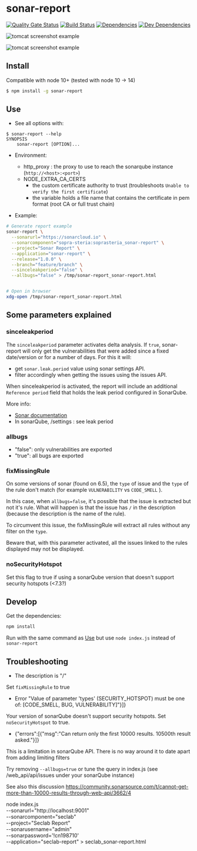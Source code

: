 # sonar-report

[![Quality Gate Status](https://sonarcloud.io/api/project_badges/measure?project=soprasteria_sonar-report&metric=alert_status)](https://sonarcloud.io/dashboard?id=soprasteria_sonar-report)
[![Build Status](https://travis-ci.org/soprasteria/sonar-report.svg?branch=master)](https://github.com/soprasteria/sonar-report)
[![Dependencies](https://david-dm.org/soprasteria/sonar-report/status.svg?path=client)](https://david-dm.org/soprasteria/sonar-report?path=client&view=list)
[![Dev Dependencies](https://david-dm.org/soprasteria/sonar-report/dev-status.svg?path=client)](https://david-dm.org/soprasteria/sonar-report?path=client&type=dev&view=list)

![tomcat screenshot example](screenshots/tomcat1.png "tomcat screenshot example")

![tomcat screenshot example](screenshots/tomcat2.png "tomcat screenshot example")

## Install

Compatible with node 10+ (tested with node 10 -> 14)

```bash
$ npm install -g sonar-report
```

## Use
- See all options with:
```
$ sonar-report --help
SYNOPSIS
    sonar-report [OPTION]...
```
- Environment: 
  - http_proxy : the proxy to use to reach the sonarqube instance (`http://<host>:<port>`)
  - NODE_EXTRA_CA_CERTS
    - the custom certificate authority to trust (troubleshoots `Unable to verify the first certificate`) 
    - the variable holds a file name that contains the certificate in pem format (root CA or full trust chain)

- Example:
```bash
# Generate report example
sonar-report \
  --sonarurl="https://sonarcloud.io" \
  --sonarcomponent="sopra-steria:soprasteria_sonar-report" \
  --project="Sonar Report" \
  --application="sonar-report" \
  --release="1.0.0" \
  --branch="feature/branch" \
  --sinceleakperiod="false" \
  --allbugs="false" > /tmp/sonar-report_sonar-report.html


# Open in browser
xdg-open /tmp/sonar-report_sonar-report.html
```

## Some parameters explained
### sinceleakperiod

The `sinceleakperiod` parameter activates delta analysis. If `true`, sonar-report will only get the vulnerabilities that were added since a fixed date/version or for a number of days. For this it will:

- get `sonar.leak.period` value using sonar settings API.
- filter accordingly when getting the issues using the issues API.

When sinceleakperiod is activated, the report will include an additional `Reference period` field that holds the leak period configured in SonarQube.

More info:

- [Sonar documentation](https://docs.sonarqube.org/latest/user-guide/fixing-the-water-leak/ "leak period")
- In sonarQube, /settings : see leak period

### allbugs
- "false": only vulnerabilities are exported
- "true": all bugs are exported

### fixMissingRule
On some versions of sonar (found on 6.5), the `type` of issue and the `type` of the rule don't match (for example `VULNERABILITY` vs `CODE_SMELL` ). 

In this case, when `allbugs=false`, it's possible that the issue is extracted but not it's rule. What will happen is that the issue has `/` in the description (because the description is the name of the rule).

To circumvent this issue, the fixMissingRule will extract all rules without any filter on the `type`. 

Beware that, with this parameter activated, all the issues linked to the rules displayed may not be displayed. 

### noSecurityHotspot
Set this flag to true if using a sonarQube version that doesn't support security hotspots (<7.3?)

## Develop

Get the dependencies:

```bash
npm install
```

Run with the same command as [Use](#use) but use `node index.js` instead of `sonar-report`

## Troubleshooting

- The description is "/"

Set `fixMissingRule` to true

- Error "Value of parameter 'types' (SECURITY_HOTSPOT) must be one of: [CODE_SMELL, BUG, VULNERABILITY]"}]}

Your version of sonarQube doesn't support security hotspots. Set `noSecurityHotspot` to true.

- {"errors":[{"msg":"Can return only the first 10000 results. 10500th result asked."}]}

This is a limitation in sonarQube API. There is no way around it to date apart from adding limiting filters

Try removing `--allbugs=true` or tune the query in index.js (see /web_api/api/issues under your sonarQube instance)

See also this discussion https://community.sonarsource.com/t/cannot-get-more-than-10000-results-through-web-api/3662/4


node index.js \
  --sonarurl="http://localhost:9001" \
  --sonarcomponent="seclab" \
  --project="Seclab Report" \
  --sonarusername="admin" \
  --sonarpassword='!cn198710' \
  --application="seclab-report" > seclab_sonar-report.html